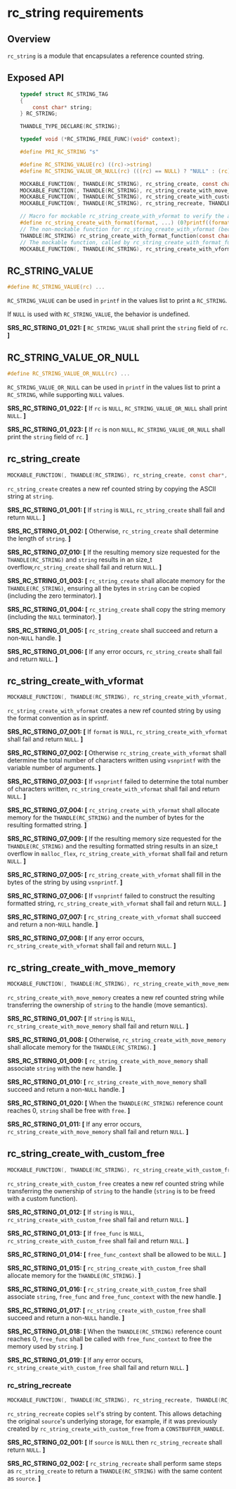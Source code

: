 # rc_string requirements

## Overview

`rc_string` is a module that encapsulates a reference counted string.

## Exposed API

```c
    typedef struct RC_STRING_TAG
    {
        const char* string;
    } RC_STRING;

    THANDLE_TYPE_DECLARE(RC_STRING);

    typedef void (*RC_STRING_FREE_FUNC)(void* context);

    #define PRI_RC_STRING "s"

    #define RC_STRING_VALUE(rc) ((rc)->string)
    #define RC_STRING_VALUE_OR_NULL(rc) (((rc) == NULL) ? "NULL" : (rc)->string)

    MOCKABLE_FUNCTION(, THANDLE(RC_STRING), rc_string_create, const char*, string);
    MOCKABLE_FUNCTION(, THANDLE(RC_STRING), rc_string_create_with_move_memory, const char*, string);
    MOCKABLE_FUNCTION(, THANDLE(RC_STRING), rc_string_create_with_custom_free, const char*, string, RC_STRING_FREE_FUNC, free_func, void*, free_func_context);
    MOCKABLE_FUNCTION(, THANDLE(RC_STRING), rc_string_recreate, THANDLE(RC_STRING), self);

    // Macro for mockable rc_string_create_with_vformat to verify the arguments as if printf was called
    #define rc_string_create_with_format(format, ...) (0?printf((format), ## __VA_ARGS__):0, rc_string_create_with_format_function((format), ##__VA_ARGS__))
    // The non-mockable function for rc_string_create_with_vformat (because we can't mock ... arguments)
    THANDLE(RC_STRING) rc_string_create_with_format_function(const char* format, ...);
    // The mockable function, called by rc_string_create_with_format_function
    MOCKABLE_FUNCTION(, THANDLE(RC_STRING), rc_string_create_with_vformat, const char*, format, va_list, va);
```

## RC_STRING_VALUE

```c
#define RC_STRING_VALUE(rc) ...
```

`RC_STRING_VALUE` can be used in `printf` in the values list to print a `RC_STRING`.

If `NULL` is used with `RC_STRING_VALUE`, the behavior is undefined.

**SRS_RC_STRING_01_021: [** `RC_STRING_VALUE` shall print the `string` field of `rc`. **]**

## RC_STRING_VALUE_OR_NULL

```c
#define RC_STRING_VALUE_OR_NULL(rc) ...
```

`RC_STRING_VALUE_OR_NULL` can be used in `printf` in the values list to print a `RC_STRING`, while supporting `NULL` values.

**SRS_RC_STRING_01_022: [** If `rc` is `NULL`, `RC_STRING_VALUE_OR_NULL` shall print `NULL`. **]**

**SRS_RC_STRING_01_023: [** If `rc` is non `NULL`, `RC_STRING_VALUE_OR_NULL` shall print the `string` field of `rc`. **]**

## rc_string_create

```c
MOCKABLE_FUNCTION(, THANDLE(RC_STRING), rc_string_create, const char*, string);
```

`rc_string_create` creates a new ref counted string by copying the ASCII string at `string`.

**SRS_RC_STRING_01_001: [** If `string` is `NULL`, `rc_string_create` shall fail and return `NULL`. **]**

**SRS_RC_STRING_01_002: [** Otherwise, `rc_string_create` shall determine the length of `string`. **]**

**SRS_RC_STRING_07_010: [** If the resulting memory size requested for the `THANDLE(RC_STRING)` and `string` results in an size_t overflow,`rc_string_create` shall fail and return `NULL`. **]**

**SRS_RC_STRING_01_003: [** `rc_string_create` shall allocate memory for the `THANDLE(RC_STRING)`, ensuring all the bytes in `string` can be copied (including the zero terminator). **]**

**SRS_RC_STRING_01_004: [** `rc_string_create` shall copy the string memory (including the `NULL` terminator). **]**

**SRS_RC_STRING_01_005: [** `rc_string_create` shall succeed and return a non-`NULL` handle. **]**

**SRS_RC_STRING_01_006: [** If any error occurs, `rc_string_create` shall fail and return `NULL`. **]**

## rc_string_create_with_vformat

```c
MOCKABLE_FUNCTION(, THANDLE(RC_STRING), rc_string_create_with_vformat, const char*, format, va_list, va);
```

`rc_string_create_with_vformat` creates a new ref counted string by using the format convention as in sprintf.

**SRS_RC_STRING_07_001: [** If `format` is `NULL`, `rc_string_create_with_vformat` shall fail and return `NULL`. **]** 

**SRS_RC_STRING_07_002: [** Otherwise `rc_string_create_with_vformat` shall determine the total number of characters written using `vsnprintf` with the variable number of arguments. **]**  

**SRS_RC_STRING_07_003: [** If `vsnprintf` failed to determine the total number of characters written, `rc_string_create_with_vformat` shall fail and return `NULL`. **]**

**SRS_RC_STRING_07_004: [** `rc_string_create_with_vformat` shall allocate memory for the `THANDLE(RC_STRING)` and the number of bytes for the resulting formatted string. **]**

**SRS_RC_STRING_07_009: [** If the resulting memory size requested for the `THANDLE(RC_STRING)` and the resulting formatted string results in an size_t overflow in `malloc_flex`, `rc_string_create_with_vformat` shall fail and return `NULL`. **]**

**SRS_RC_STRING_07_005: [** `rc_string_create_with_vformat` shall fill in the bytes of the string by using `vsnprintf`. **]**

**SRS_RC_STRING_07_006: [** If `vsnprintf` failed to construct the resulting formatted string, `rc_string_create_with_vformat` shall fail and return `NULL`. **]**

**SRS_RC_STRING_07_007: [** `rc_string_create_with_vformat` shall succeed and return a non-`NULL` handle. **]** 

**SRS_RC_STRING_07_008: [** If any error occurs, `rc_string_create_with_vformat` shall fail and return `NULL`. **]**

## rc_string_create_with_move_memory

```c
MOCKABLE_FUNCTION(, THANDLE(RC_STRING), rc_string_create_with_move_memory, char*, string);
```

`rc_string_create_with_move_memory` creates a new ref counted string while transferring the ownership of `string` to the handle (move semantics).

**SRS_RC_STRING_01_007: [** If `string` is `NULL`, `rc_string_create_with_move_memory` shall fail and return `NULL`. **]**

**SRS_RC_STRING_01_008: [** Otherwise, `rc_string_create_with_move_memory` shall allocate memory for the `THANDLE(RC_STRING)`. **]**

**SRS_RC_STRING_01_009: [** `rc_string_create_with_move_memory` shall associate `string` with the new handle. **]**

**SRS_RC_STRING_01_010: [** `rc_string_create_with_move_memory` shall succeed and return a non-`NULL` handle. **]**

**SRS_RC_STRING_01_020: [** When the `THANDLE(RC_STRING)` reference count reaches 0, `string` shall be free with `free`. **]**

**SRS_RC_STRING_01_011: [** If any error occurs, `rc_string_create_with_move_memory` shall fail and return `NULL`. **]**

## rc_string_create_with_custom_free

```c
MOCKABLE_FUNCTION(, THANDLE(RC_STRING), rc_string_create_with_custom_free, const char*, string, RC_STRING_FREE_FUNC, free_func, void*, free_func_context);
```

`rc_string_create_with_custom_free` creates a new ref counted string while transferring the ownership of `string` to the handle (`string` is to be freed with a custom function).

**SRS_RC_STRING_01_012: [** If `string` is `NULL`, `rc_string_create_with_custom_free` shall fail and return `NULL`. **]**

**SRS_RC_STRING_01_013: [** If `free_func` is `NULL`, `rc_string_create_with_custom_free` shall fail and return `NULL`. **]**

**SRS_RC_STRING_01_014: [** `free_func_context` shall be allowed to be `NULL`. **]**

**SRS_RC_STRING_01_015: [** `rc_string_create_with_custom_free` shall allocate memory for the `THANDLE(RC_STRING)`. **]**

**SRS_RC_STRING_01_016: [** `rc_string_create_with_custom_free` shall associate `string`, `free_func` and `free_func_context` with the new handle. **]**

**SRS_RC_STRING_01_017: [** `rc_string_create_with_custom_free` shall succeed and return a non-`NULL` handle. **]**

**SRS_RC_STRING_01_018: [** When the `THANDLE(RC_STRING)` reference count reaches 0, `free_func` shall be called with `free_func_context` to free the memory used by `string`. **]**

**SRS_RC_STRING_01_019: [** If any error occurs, `rc_string_create_with_custom_free` shall fail and return `NULL`. **]**

### rc_string_recreate
```c
MOCKABLE_FUNCTION(, THANDLE(RC_STRING), rc_string_recreate, THANDLE(RC_STRING), source);
```

`rc_string_recreate` copies `self`'s string by content. This allows detaching the original `source`'s underlying storage, for example, if it was previously created by `rc_string_create_with_custom_free` from a `CONSTBUFFER_HANDLE`.

**SRS_RC_STRING_02_001: [** If `source` is `NULL` then `rc_string_recreate` shall return `NULL`. **]**

**SRS_RC_STRING_02_002: [** `rc_string_recreate` shall perform same steps as `rc_string_create` to return a `THANDLE(RC_STRING)` with the same content as `source`. **]**




